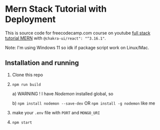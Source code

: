 # Mern Stack Tutorial with Deployment

This is source code for freecodecamp.com course on youtube [full stack tutorial MERN](https://www.youtube.com/watch?v=O3BUHwfHf84) with `@chakra-ui/react": "^3.16.1"`.

Note: I'm using Windows 11 so idk if package script work on Linux/Mac.

## Installation and running

1. Clone this repo
   
3. `npm run build`

   a)  WARNING ! I have *Nodemon* installed global, so
   
   b) `npm install nodemon --save-dev` OR `npm install -g nodemon` like me
   
4. make your `.env` file with `PORT` and `MONGO_URI`
   
6. `npm start`
